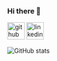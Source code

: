 ### Hi there 👋

[<img src='https://cdn.jsdelivr.net/npm/simple-icons@3.0.1/icons/github.svg' alt='github' height='40'>](https://github.com/KrystiannZakrzewski)  [<img src='https://cdn.jsdelivr.net/npm/simple-icons@3.0.1/icons/linkedin.svg' alt='linkedin' height='40'>](https://www.linkedin.com/in/krystian-zakrzewski944/)  

![GitHub stats](https://github-readme-stats.vercel.app/api?username=KrystiannZakrzewski&show_icons=true)

<!--
**KrystiannZakrzewski/KrystiannZakrzewski** is a ✨ _special_ ✨ repository because its `README.md` (this file) appears on your GitHub profile.

Here are some ideas to get you started:

- 🔭 I’m currently working on this page
- 🌱 I’m currently learning SQL/Tableau/Excel/Jira/Postman
